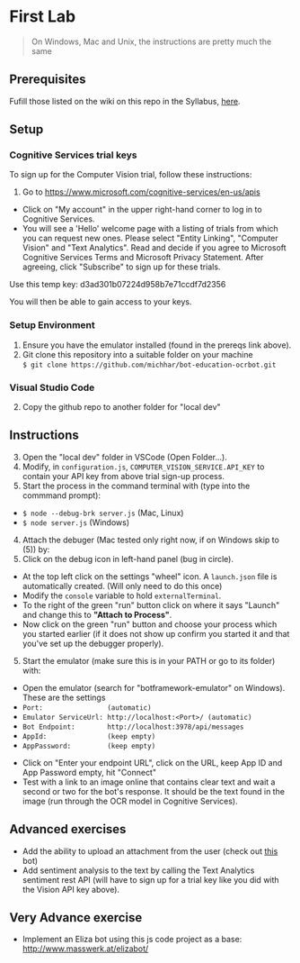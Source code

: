 # First Lab

> On Windows, Mac and Unix, the instructions are pretty much the same

## Prerequisites

Fufill those listed on the wiki on this repo in the Syllabus, [here](https://github.com/michhar/bot-education-ocrbot/wiki/Data-Science-Conference-Syllabus#prerequisites-for-hands-on-labs).

## Setup

### Cognitive Services trial keys

To sign up for the Computer Vision trial, follow these instructions:

1.  Go to https://www.microsoft.com/cognitive-services/en-us/apis
*  Click on "My account" in the upper right-hand corner to log in to Cognitive Services.
*  You will see a 'Hello' welcome page with a listing of trials from which you can request new ones.  Please select "Entity Linking", "Computer Vision" and "Text Analytics".  Read and decide if you agree to Microsoft Cognitive Services Terms and Microsoft Privacy Statement.  After agreeing, click "Subscribe" to sign up for these trials.  

Use this temp key: d3ad301b07224d958b7e71ccdf7d2356

You will then be able to gain access to your keys.

### Setup Environment

1.  Ensure you have the emulator installed (found in the prereqs link above).
3.  Git clone this repository into a suitable folder on your machine
<br> `$ git clone https://github.com/michhar/bot-education-ocrbot.git`

### Visual Studio Code

2.  Copy the github repo to another folder for "local dev"

## Instructions

3.  Open the "local dev" folder in VSCode (Open Folder...).
2.  Modify, in `configuration.js`, `COMPUTER_VISION_SERVICE.API_KEY` to contain your API key from above trial sign-up process.
3.  Start the process in the command terminal with (type into the commmand prompt):
  - `$ node --debug-brk server.js` (Mac, Linux)
  - `$ node server.js` (Windows)
4.  Attach the debuger (Mac tested only right now, if on Windows skip to (5)) by:
  1.  Click on the debug icon in left-hand panel (bug in circle).
  *  At the top left click on the settings "wheel" icon.  A `launch.json` file is automatically created. (Will only need to do this once)
  *  Modify the `console` variable to hold `externalTerminal`.
  *  To the right of the green "run" button click on where it says "Launch" and change this to **"Attach to Process"**.
  *  Now click on the green "run" button and choose your process which you started earlier (if it does not show up confirm you started it and that you've set up the debugger properly).
5.  Start the emulator (make sure this is in your PATH or go to its folder) with:
  - Open the emulator (search for "botframework-emulator" on Windows).  These are the settings
  - `Port:                (automatic)`
  - `Emulator ServiceUrl: http://localhost:<Port>/ (automatic)`
  - `Bot Endpoint:        http://localhost:3978/api/messages`
  - `AppId:               (keep empty)`
  - `AppPassword:         (keep empty)`
*  Click on "Enter your endpoint URL", click on the URL, keep App ID and App Password empty, hit "Connect"
* Test with a link to an image online that contains clear text and wait a second or two for the bot's response.  It should be the text found in the image (run through the OCR model in Cognitive Services).

## Advanced exercises

* Add the ability to upload an attachment from the user (check out [this](https://github.com/Microsoft/BotBuilder-Samples/blob/master/Node/core-ReceiveAttachment/app.js) bot)
* Add sentiment analysis to the text by calling the Text Analytics sentiment rest API (will have to sign up for a trial key like you did with the Vision API key above).

## Very Advance exercise

* Implement an Eliza bot using this js code project as a base:  http://www.masswerk.at/elizabot/

